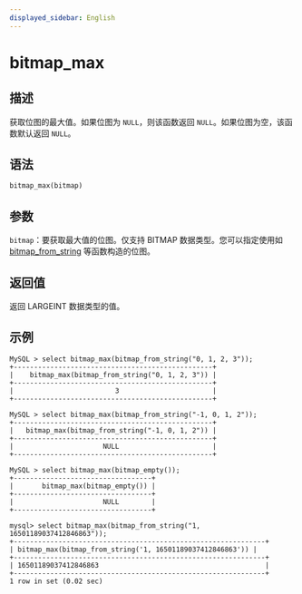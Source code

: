 ```yaml
---
displayed_sidebar: English
---
```


# bitmap_max

## 描述

获取位图的最大值。如果位图为 `NULL`，则该函数返回 `NULL`。如果位图为空，该函数默认返回 `NULL`。

## 语法

```Haskell
bitmap_max(bitmap)
```

## 参数

`bitmap`：要获取最大值的位图。仅支持 BITMAP 数据类型。您可以指定使用如 [bitmap_from_string](bitmap_from_string.md) 等函数构造的位图。

## 返回值

返回 LARGEINT 数据类型的值。

## 示例

```Plain
MySQL > select bitmap_max(bitmap_from_string("0, 1, 2, 3"));
+-------------------------------------------------+
|    bitmap_max(bitmap_from_string("0, 1, 2, 3")) |
+-------------------------------------------------+
|                         3                       |
+-------------------------------------------------+

MySQL > select bitmap_max(bitmap_from_string("-1, 0, 1, 2"));
+-------------------------------------------------+
|   bitmap_max(bitmap_from_string("-1, 0, 1, 2")) |
+-------------------------------------------------+
|                      NULL                       |
+-------------------------------------------------+

MySQL > select bitmap_max(bitmap_empty());
+----------------------------------+
|       bitmap_max(bitmap_empty()) |
+----------------------------------+
|                      NULL        |
+----------------------------------+

mysql> select bitmap_max(bitmap_from_string("1, 16501189037412846863"));
+--------------------------------------------------------------+
| bitmap_max(bitmap_from_string('1, 16501189037412846863')) |
+--------------------------------------------------------------+
| 16501189037412846863                                         |
+--------------------------------------------------------------+
1 row in set (0.02 sec)
```